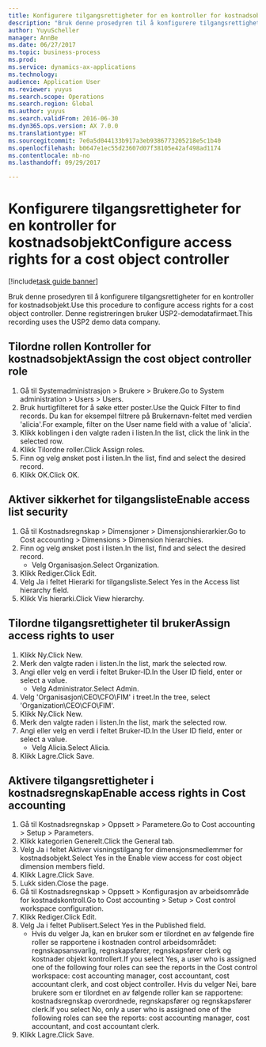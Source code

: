 ```yaml
--- 
title: Konfigurere tilgangsrettigheter for en kontroller for kostnadsobjekt
description: "Bruk denne prosedyren til å konfigurere tilgangsrettigheter for en kontroller for kostnadsobjekt."
author: YuyuScheller
manager: AnnBe
ms.date: 06/27/2017
ms.topic: business-process
ms.prod: 
ms.service: dynamics-ax-applications
ms.technology: 
audience: Application User
ms.reviewer: yuyus
ms.search.scope: Operations
ms.search.region: Global
ms.author: yuyus
ms.search.validFrom: 2016-06-30
ms.dyn365.ops.version: AX 7.0.0
ms.translationtype: HT
ms.sourcegitcommit: 7e0a5d044133b917a3eb9386773205218e5c1b40
ms.openlocfilehash: b0647e1ec55d23607d07f38105e42af498ad1174
ms.contentlocale: nb-no
ms.lasthandoff: 09/29/2017

---
```

# <a name="configure-access-rights-for-a-cost-object-controller"></a><span data-ttu-id="ff6bd-103">Konfigurere tilgangsrettigheter for en kontroller for kostnadsobjekt</span><span class="sxs-lookup"><span data-stu-id="ff6bd-103">Configure access rights for a cost object controller</span></span>

[!include[task guide banner](../../includes/task-guide-banner.md)]

<span data-ttu-id="ff6bd-104">Bruk denne prosedyren til å konfigurere tilgangsrettigheter for en kontroller for kostnadsobjekt.</span><span class="sxs-lookup"><span data-stu-id="ff6bd-104">Use this procedure to configure access rights for a cost object controller.</span></span> <span data-ttu-id="ff6bd-105">Denne registreringen bruker USP2-demodatafirmaet.</span><span class="sxs-lookup"><span data-stu-id="ff6bd-105">This recording uses the USP2 demo data company.</span></span>


## <a name="assign-the-cost-object-controller-role"></a><span data-ttu-id="ff6bd-106">Tilordne rollen Kontroller for kostnadsobjekt</span><span class="sxs-lookup"><span data-stu-id="ff6bd-106">Assign the cost object controller role</span></span>
1. <span data-ttu-id="ff6bd-107">Gå til Systemadministrasjon > Brukere > Brukere.</span><span class="sxs-lookup"><span data-stu-id="ff6bd-107">Go to System administration > Users > Users.</span></span>
2. <span data-ttu-id="ff6bd-108">Bruk hurtigfilteret for å søke etter poster.</span><span class="sxs-lookup"><span data-stu-id="ff6bd-108">Use the Quick Filter to find records.</span></span> <span data-ttu-id="ff6bd-109">Du kan for eksempel filtrere på Brukernavn-feltet med verdien 'alicia'.</span><span class="sxs-lookup"><span data-stu-id="ff6bd-109">For example, filter on the User name field with a value of 'alicia'.</span></span>
3. <span data-ttu-id="ff6bd-110">Klikk koblingen i den valgte raden i listen.</span><span class="sxs-lookup"><span data-stu-id="ff6bd-110">In the list, click the link in the selected row.</span></span>
4. <span data-ttu-id="ff6bd-111">Klikk Tilordne roller.</span><span class="sxs-lookup"><span data-stu-id="ff6bd-111">Click Assign roles.</span></span>
5. <span data-ttu-id="ff6bd-112">Finn og velg ønsket post i listen.</span><span class="sxs-lookup"><span data-stu-id="ff6bd-112">In the list, find and select the desired record.</span></span>
6. <span data-ttu-id="ff6bd-113">Klikk OK.</span><span class="sxs-lookup"><span data-stu-id="ff6bd-113">Click OK.</span></span>

## <a name="enable-access-list-security"></a><span data-ttu-id="ff6bd-114">Aktiver sikkerhet for tilgangsliste</span><span class="sxs-lookup"><span data-stu-id="ff6bd-114">Enable access list security</span></span>
1. <span data-ttu-id="ff6bd-115">Gå til Kostnadsregnskap > Dimensjoner > Dimensjonshierarkier.</span><span class="sxs-lookup"><span data-stu-id="ff6bd-115">Go to Cost accounting > Dimensions > Dimension hierarchies.</span></span>
2. <span data-ttu-id="ff6bd-116">Finn og velg ønsket post i listen.</span><span class="sxs-lookup"><span data-stu-id="ff6bd-116">In the list, find and select the desired record.</span></span>
    * <span data-ttu-id="ff6bd-117">Velg Organisasjon.</span><span class="sxs-lookup"><span data-stu-id="ff6bd-117">Select Organization.</span></span>  
3. <span data-ttu-id="ff6bd-118">Klikk Rediger.</span><span class="sxs-lookup"><span data-stu-id="ff6bd-118">Click Edit.</span></span>
4. <span data-ttu-id="ff6bd-119">Velg Ja i feltet Hierarki for tilgangsliste.</span><span class="sxs-lookup"><span data-stu-id="ff6bd-119">Select Yes in the Access list hierarchy field.</span></span>
5. <span data-ttu-id="ff6bd-120">Klikk Vis hierarki.</span><span class="sxs-lookup"><span data-stu-id="ff6bd-120">Click View hierarchy.</span></span>

## <a name="assign-access-rights-to-user"></a><span data-ttu-id="ff6bd-121">Tilordne tilgangsrettigheter til bruker</span><span class="sxs-lookup"><span data-stu-id="ff6bd-121">Assign access rights to user</span></span>
1. <span data-ttu-id="ff6bd-122">Klikk Ny.</span><span class="sxs-lookup"><span data-stu-id="ff6bd-122">Click New.</span></span>
2. <span data-ttu-id="ff6bd-123">Merk den valgte raden i listen.</span><span class="sxs-lookup"><span data-stu-id="ff6bd-123">In the list, mark the selected row.</span></span>
3. <span data-ttu-id="ff6bd-124">Angi eller velg en verdi i feltet Bruker-ID.</span><span class="sxs-lookup"><span data-stu-id="ff6bd-124">In the User ID field, enter or select a value.</span></span>
    * <span data-ttu-id="ff6bd-125">Velg Administrator.</span><span class="sxs-lookup"><span data-stu-id="ff6bd-125">Select Admin.</span></span>  
4. <span data-ttu-id="ff6bd-126">Velg 'Organisasjon\CEO\CFO\FIM' i treet.</span><span class="sxs-lookup"><span data-stu-id="ff6bd-126">In the tree, select 'Organization\CEO\CFO\FIM'.</span></span>
5. <span data-ttu-id="ff6bd-127">Klikk Ny.</span><span class="sxs-lookup"><span data-stu-id="ff6bd-127">Click New.</span></span>
6. <span data-ttu-id="ff6bd-128">Merk den valgte raden i listen.</span><span class="sxs-lookup"><span data-stu-id="ff6bd-128">In the list, mark the selected row.</span></span>
7. <span data-ttu-id="ff6bd-129">Angi eller velg en verdi i feltet Bruker-ID.</span><span class="sxs-lookup"><span data-stu-id="ff6bd-129">In the User ID field, enter or select a value.</span></span>
    * <span data-ttu-id="ff6bd-130">Velg Alicia.</span><span class="sxs-lookup"><span data-stu-id="ff6bd-130">Select Alicia.</span></span>  
8. <span data-ttu-id="ff6bd-131">Klikk Lagre.</span><span class="sxs-lookup"><span data-stu-id="ff6bd-131">Click Save.</span></span>

## <a name="enable-access-rights-in-cost-accounting"></a><span data-ttu-id="ff6bd-132">Aktivere tilgangsrettigheter i kostnadsregnskap</span><span class="sxs-lookup"><span data-stu-id="ff6bd-132">Enable access rights in Cost accounting</span></span>
1. <span data-ttu-id="ff6bd-133">Gå til Kostnadsregnskap > Oppsett > Parametere.</span><span class="sxs-lookup"><span data-stu-id="ff6bd-133">Go to Cost accounting > Setup > Parameters.</span></span>
2. <span data-ttu-id="ff6bd-134">Klikk kategorien Generelt.</span><span class="sxs-lookup"><span data-stu-id="ff6bd-134">Click the General tab.</span></span>
3. <span data-ttu-id="ff6bd-135">Velg Ja i feltet Aktiver visningstilgang for dimensjonsmedlemmer for kostnadsobjekt.</span><span class="sxs-lookup"><span data-stu-id="ff6bd-135">Select Yes in the Enable view access for cost object dimension members field.</span></span>
4. <span data-ttu-id="ff6bd-136">Klikk Lagre.</span><span class="sxs-lookup"><span data-stu-id="ff6bd-136">Click Save.</span></span>
5. <span data-ttu-id="ff6bd-137">Lukk siden.</span><span class="sxs-lookup"><span data-stu-id="ff6bd-137">Close the page.</span></span>
6. <span data-ttu-id="ff6bd-138">Gå til Kostnadsregnskap > Oppsett > Konfigurasjon av arbeidsområde for kostnadskontroll.</span><span class="sxs-lookup"><span data-stu-id="ff6bd-138">Go to Cost accounting > Setup > Cost control workspace configuration.</span></span>
7. <span data-ttu-id="ff6bd-139">Klikk Rediger.</span><span class="sxs-lookup"><span data-stu-id="ff6bd-139">Click Edit.</span></span>
8. <span data-ttu-id="ff6bd-140">Velg Ja i feltet Publisert.</span><span class="sxs-lookup"><span data-stu-id="ff6bd-140">Select Yes in the Published field.</span></span>
    * <span data-ttu-id="ff6bd-141">Hvis du velger Ja, kan en bruker som er tilordnet en av følgende fire roller se rapportene i kostnaden control arbeidsområdet: regnskapsansvarlig, regnskapsfører, regnskapsfører clerk og kostnader objekt kontrollert.</span><span class="sxs-lookup"><span data-stu-id="ff6bd-141">If you select Yes, a user who is assigned one of the following four roles can see the reports in the Cost control workspace: cost accounting manager, cost accountant, cost accountant clerk, and cost object controller.</span></span> <span data-ttu-id="ff6bd-142">Hvis du velger Nei, bare brukere som er tilordnet en av følgende roller kan se rapportene: kostnadsregnskap overordnede, regnskapsfører og regnskapsfører clerk.</span><span class="sxs-lookup"><span data-stu-id="ff6bd-142">If you select No, only a user who is assigned one of the following roles can see the reports: cost accounting manager, cost accountant, and cost accountant clerk.</span></span>    
9. <span data-ttu-id="ff6bd-143">Klikk Lagre.</span><span class="sxs-lookup"><span data-stu-id="ff6bd-143">Click Save.</span></span>


